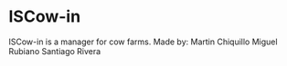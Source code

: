 # ISCow-in
ISCow-in is a manager for cow farms. 
Made by:
  Martin Chiquillo
  Miguel Rubiano
  Santiago Rivera 
